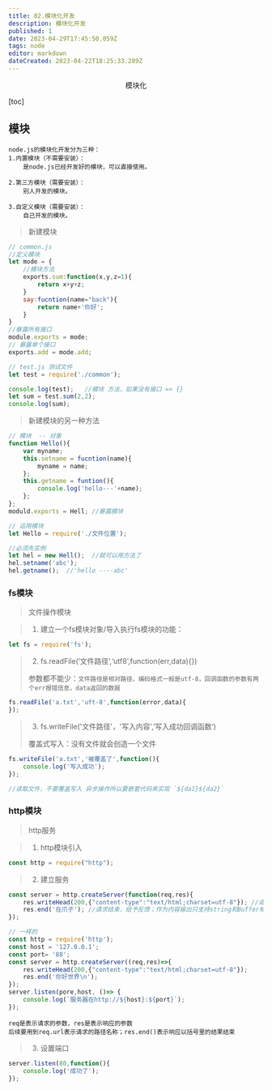 ```yaml
---
title: 02.模块化开发
description: 模块化开发
published: 1
date: 2023-04-29T17:45:50.059Z
tags: node
editor: markdown
dateCreated: 2023-04-22T18:25:33.289Z
---
```


<center>模块化</center>

[toc]

## 模块

```
node.js的模块化开发分为三种：
1.内置模块（不需要安装）：
    是node.js已经开发好的模块，可以直接使用。
    
2.第三方模块（需要安装）：
    别人开发的模块。
    
3.自定义模块（需要安装）：
    自己开发的模块。
```



> 新建模块

```js
// common.js
//定义模块
let mode = {
    //模块方法
	exports.sum:function(x,y,z=1){
        return x+y+z;
	}
    say:fucntion(name="back"){
        return name+'你好';
	}
}
//暴露所有接口
module.exports = mode;
// 暴露单个接口
exports.add = mode.add;
```

````js
// test.js 测试文件
let test = require('./common');

console.log(test);   //模块 方法，如果没有接口 => {}
let sum = test.sum(2,2);
console.log(sum);  
````

> 新建模块的另一种方法

```js
// 模块  -- 对象
function Hello(){
    var myname;
    this.setname = fucntion(name){
		myname = name;
    };
    this.getname = funtion(){
		console.log('hello---'+name);
    };
};
moduld.exports = Hell; //暴露模块

// 运用模块
let Hello = require('./文件位置');

//必须先实例
let hel = new Hell();  //就可以用方法了
hel.setname('abc');
hel.getname();  //'hello ----abc'
```









### fs模块

> 文件操作模块



> 1. 建立一个fs模块对象/导入执行fs模块的功能：

```js
let fs = require('fs');
```



> 2. fs.readFile(‘文件路径’,‘utf8’,function(err,data){})
>
> 参数都不能少：`文件路径是相对路径，编码格式一般是utf-8，回调函数的参数有两个err报错信息，data返回的数据`

```js
fs.readFile('a.txt','uft-8',function(error,data){
});
```



> 3. fs.writeFile('文件路径'，'写入内容',’写入成功回调函数‘)
>
> 覆盖式写入：没有文件就会创造一个文件

```js
fs.writeFile('a.txt','被覆盖了',function(){
	console.log('写入成功');
});

//读取文件，不要覆盖写入 异步操作所以要嵌套代码来实现 `${da1}${da2}`
```





### http模块

> http服务



> 1. http模块引入

```js
const http = require("http");
```



> 2. 建立服务

```js
const server = http.createServer(function(req,res){
    res.writeHead(200,{"content-type":"text/html;charset=utf-8"}); //请求头
    res.end('在爪子'); //请求结束，给予反馈；作为内容输出只支持string和Buffer格式。
});

// 一样的
const http = require('http');
const host = '127.0.0.1';
const port= '88';
const server = http.createServer((req,res)=>{
    res.writeHead(200,{"content-type":"text/html;charset=utf-8"});
    res.end('你好世界\n');
});
server.listen(pore,host, ()=> {
    console.log(`服务器在http://${host}:${port}`);
});
```

```
req是表示请求的参数，res是表示响应的参数
后续要用到req.url表示请求的路径名称；res.end()表示响应以括号里的结果结束
```



> 3. 设置端口

```js
server.listen(80,function(){
    console.log('成功了');
});
```

